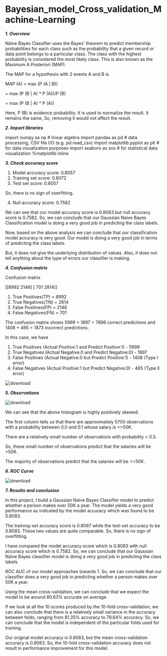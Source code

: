 # Bayesian_model_Cross_validation_Machine-Learning

_**1. Overview**_

Naïve Bayes Classifier uses the Bayes’ theorem to predict membership probabilities for each class such as the probability that a given record or data point belongs to a particular class. The class with the highest probability is considered the most likely class. This is also known as the Maximum A Posteriori (MAP).

The MAP for a hypothesis with 2 events A and B is

MAP (A)
= max (P (A | B))

= max (P (B | A) * P (A))/P (B)

= max (P (B | A) * P (A))

Here, P (B) is evidence probability. It is used to normalize the result. It remains the same, So, removing it would not affect the result.


_**2. Import libraries**_

import numpy as np # linear algebra
import pandas as pd # data processing, CSV file I/O (e.g. pd.read_csv)
import matplotlib.pyplot as plt # for data visualization purposes
import seaborn as sns # for statistical data visualization
%matplotlib inline


_**3. Check accuracy score**_

1) Model accuracy score: 0.8057
2) Training set score: 0.8072
3) Test set score: 0.8057

So, there is no sign of overfitting.

4) Null accuracy score: 0.7582

We can see that our model accuracy score is 0.8083 but null accuracy score is 0.7582. So, we can conclude that our Gaussian Naive Bayes Classification model is doing a very good job in predicting the class labels.

Now, based on the above analysis we can conclude that our classification model accuracy is very good. Our model is doing a very good job in terms of predicting the class labels.

But, it does not give the underlying distribution of values. Also, it does not tell anything about the type of errors our classifier is making.


_**4. Confusion matrix**_

Confusion matrix

 [[8992 2146]
 [ 701 2814]]

1) True Positives(TP) =  8992
2) True Negatives(TN) =  2814
3) False Positives(FP) =  2146
4) False Negatives(FN) =  701
   
The confusion matrix shows 5999 + 1897 = 7896 correct predictions and 1408 + 465 = 1873 incorrect predictions.

In this case, we have

1) True Positives (Actual Positive:1 and Predict Positive:1) - 5999
2) True Negatives (Actual Negative:0 and Predict Negative:0) - 1897
3) False Positives (Actual Negative:0 but Predict Positive:1) - 1408 (Type I error)
4) False Negatives (Actual Positive:1 but Predict Negative:0) - 465 (Type II error)

![download](https://github.com/Utsavd7/Bayesian_model_Cross_validation_Machine-Learning/assets/46219693/0d613c57-d8f4-4068-a2f7-8873c71aee3e)


_**5. Observations**_

![download](https://github.com/Utsavd7/Bayesian_model_Cross_validation_Machine-Learning/assets/46219693/6472d490-17bf-4aec-8dd8-03633f76be6c)

We can see that the above histogram is highly positively skewed.

The first column tells us that there are approximately 5700 observations with a probability between 0.0 and 0.1 whose salary is <=50K.

There are a relatively small number of observations with probability > 0.5.

So, these small number of observations predict that the salaries will be >50K.

The majority of observations predict that the salaries will be <=50K.

_**6. ROC Curve**_

![download](https://github.com/Utsavd7/Bayesian_model_Cross_validation_Machine-Learning/assets/46219693/03df7930-b0f5-44d3-bf6b-d6d9ead67fb2)


_**7. Results and conclusion**_

In this project, I build a Gaussian Naïve Bayes Classifier model to predict whether a person makes over 50K a year. The model yields a very good performance as indicated by the model accuracy which was found to be 0.8083.

The training-set accuracy score is 0.8067 while the test-set accuracy to be 0.8083. These two values are quite comparable. So, there is no sign of overfitting.

I have compared the model accuracy score which is 0.8083 with null accuracy score which is 0.7582. So, we can conclude that our Gaussian Naïve Bayes classifier model is doing a very good job in predicting the class labels.

ROC AUC of our model approaches towards 1. So, we can conclude that our classifier does a very good job in predicting whether a person makes over 50K a year.

Using the mean cross-validation, we can conclude that we expect the model to be around 80.63% accurate on average.

If we look at all the 10 scores produced by the 10-fold cross-validation, we can also conclude that there is a relatively small variance in the accuracy between folds, ranging from 81.35% accuracy to 79.64% accuracy. So, we can conclude that the model is independent of the particular folds used for training.

Our original model accuracy is 0.8083, but the mean cross-validation accuracy is 0.8063. So, the 10-fold cross-validation accuracy does not result in performance improvement for this model.





